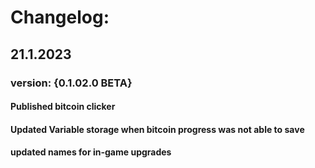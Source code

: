 # Changelog:
## 21.1.2023
### version: {0.1.02.0 BETA}
#### Published bitcoin clicker
#### Updated Variable storage when bitcoin progress was not able to save
#### updated names for in-game upgrades
